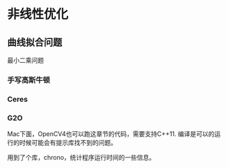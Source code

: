 # 非线性优化

## 曲线拟合问题

最小二乘问题

### 手写高斯牛顿

### Ceres

### G2O

Mac下面，OpenCV4也可以跑这章节的代码，需要支持C++11.
编译是可以的运行的时候可能会有提示库找不到的问题。

用到了个库，chrono，统计程序运行时间的一些信息。

